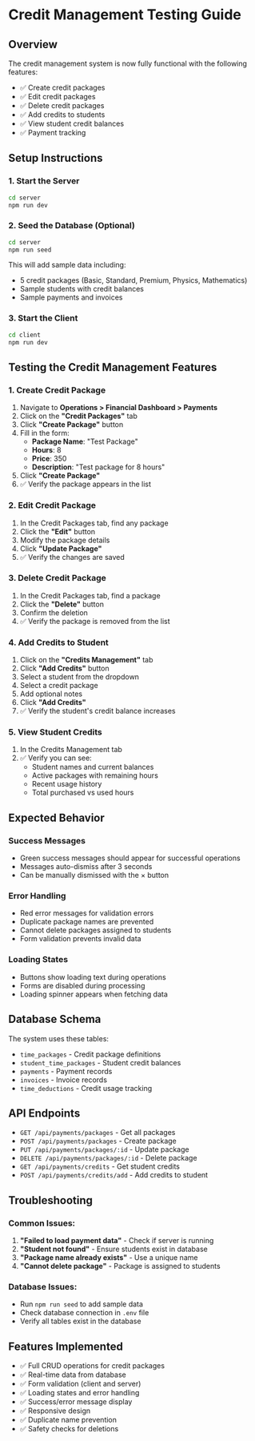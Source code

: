 # Credit Management Testing Guide

## Overview
The credit management system is now fully functional with the following features:
- ✅ Create credit packages
- ✅ Edit credit packages  
- ✅ Delete credit packages
- ✅ Add credits to students
- ✅ View student credit balances
- ✅ Payment tracking

## Setup Instructions

### 1. Start the Server
```bash
cd server
npm run dev
```

### 2. Seed the Database (Optional)
```bash
cd server
npm run seed
```
This will add sample data including:
- 5 credit packages (Basic, Standard, Premium, Physics, Mathematics)
- Sample students with credit balances
- Sample payments and invoices

### 3. Start the Client
```bash
cd client
npm run dev
```

## Testing the Credit Management Features

### 1. Create Credit Package
1. Navigate to **Operations > Financial Dashboard > Payments**
2. Click on the **"Credit Packages"** tab
3. Click **"Create Package"** button
4. Fill in the form:
   - **Package Name**: "Test Package"
   - **Hours**: 8
   - **Price**: 350
   - **Description**: "Test package for 8 hours"
5. Click **"Create Package"**
6. ✅ Verify the package appears in the list

### 2. Edit Credit Package
1. In the Credit Packages tab, find any package
2. Click the **"Edit"** button
3. Modify the package details
4. Click **"Update Package"**
5. ✅ Verify the changes are saved

### 3. Delete Credit Package
1. In the Credit Packages tab, find a package
2. Click the **"Delete"** button
3. Confirm the deletion
4. ✅ Verify the package is removed from the list

### 4. Add Credits to Student
1. Click on the **"Credits Management"** tab
2. Click **"Add Credits"** button
3. Select a student from the dropdown
4. Select a credit package
5. Add optional notes
6. Click **"Add Credits"**
7. ✅ Verify the student's credit balance increases

### 5. View Student Credits
1. In the Credits Management tab
2. ✅ Verify you can see:
   - Student names and current balances
   - Active packages with remaining hours
   - Recent usage history
   - Total purchased vs used hours

## Expected Behavior

### Success Messages
- Green success messages should appear for successful operations
- Messages auto-dismiss after 3 seconds
- Can be manually dismissed with the × button

### Error Handling
- Red error messages for validation errors
- Duplicate package names are prevented
- Cannot delete packages assigned to students
- Form validation prevents invalid data

### Loading States
- Buttons show loading text during operations
- Forms are disabled during processing
- Loading spinner appears when fetching data

## Database Schema
The system uses these tables:
- `time_packages` - Credit package definitions
- `student_time_packages` - Student credit balances
- `payments` - Payment records
- `invoices` - Invoice records
- `time_deductions` - Credit usage tracking

## API Endpoints
- `GET /api/payments/packages` - Get all packages
- `POST /api/payments/packages` - Create package
- `PUT /api/payments/packages/:id` - Update package
- `DELETE /api/payments/packages/:id` - Delete package
- `GET /api/payments/credits` - Get student credits
- `POST /api/payments/credits/add` - Add credits to student

## Troubleshooting

### Common Issues:
1. **"Failed to load payment data"** - Check if server is running
2. **"Student not found"** - Ensure students exist in database
3. **"Package name already exists"** - Use a unique name
4. **"Cannot delete package"** - Package is assigned to students

### Database Issues:
- Run `npm run seed` to add sample data
- Check database connection in `.env` file
- Verify all tables exist in the database

## Features Implemented
- ✅ Full CRUD operations for credit packages
- ✅ Real-time data from database
- ✅ Form validation (client and server)
- ✅ Loading states and error handling
- ✅ Success/error message display
- ✅ Responsive design
- ✅ Duplicate name prevention
- ✅ Safety checks for deletions 